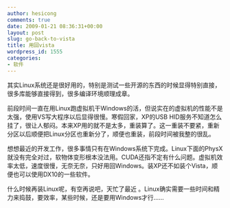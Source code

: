 ```yaml
---
author: hesicong
comments: true
date: 2009-01-21 08:36:31+00:00
layout: post
slug: go-back-to-vista
title: 用回vista
wordpress_id: 1555
categories:
- 软件
---
```


其实Linux系统还是很好用的，特别是测试一些开源的东西的时候显得特别直接，很多库能够直接得到，很多编译环境顺理成章。

前段时间一直在用Linux跑虚拟机干Windows的活，但说实在的虚拟机的性能不是太强，使用VS写大程序以后显得很慢。寒假回家，XP的USB HID服务不知道怎么挂了，很让人郁闷。本来XP用的就不是太多，重装算了。这一重装不要紧，重新分区以后顺便把Linux分区也重新分了，顺便也重装，前段时间被我整的很乱。

想想最近的开发工作，很多事情只有在Windows系统下完成。Linux下面的PhysX就没有完全对过，软物体变形根本没法用。CUDA还指不定有什么问题。虚拟机效率太低，速度很慢，无奈无奈，只好用回Windows。装XP还不如装个Vista，顺便也可以使用DX10的一些软件。

什么时候再装Linux呢，有空再说吧，天忙了最近 。Linux确实需要一些时间和精力来捣鼓，要效率，某些时候，还是要用Windows才行……
